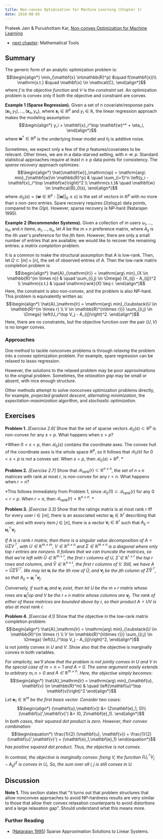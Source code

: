 ```yaml
---
title: Non-convex Optimization for Machine Learning (Chapter 1)
date: 2018-08-05
---
```


Prateek Jain & Purushottam Kar, [Non-convex Optimization for Machine Learning](https://arxiv.org/pdf/1712.07897.pdf)

- [next chapter](./2017-nonconvex-chapter-2.md): Mathematical Tools

## Summary

The generic form of an analytic optimization problem is:
$$\begin{align*}
\min_{\mathbf{x} \in\mathbb{R}^p} &\quad f(\mathbf{x})\\
\mathrm{s.t.} &\quad \mathbf{x} \in \mathcal{C},
\end{align*}$$
where $f$ is the *objective function* and $\mathcal{C}$ is the
*constraint set*. An optimization problem is convex only if both the
objective and constraint are convex.

**Example 1 (Sparse Regression).** Given a set of $n$
  covariate/response pairs $(\mathbf{x}_1, y_1), \dotsc,
  (\mathbf{x}_n, y_n)$, where $\mathbf{x}_i \in \mathbb{R}^p$ and $y_i
  \in \mathbb{R}$, the linear regression approach makes the modeling
  assumption
  $$\begin{align*}
  y_i = \mathbf{x}_i^\top \mathbf{w}^* + \eta_i,
  \end{align*}$$
  where $\mathbf{w}^* \in \mathbb{R}^p$ is the underlying linear model
  and $\eta_i$ is additive noise.

  Sometimes, we expect only a few of the $p$ features/covariates to be
  relevant. Other times, we are in a data-starved setting, with $n \ll
  p$. Standard statistical approaches require at least $n \geq p$ data
  points for consistency. The *sparse recovery* approach optimizes:
  $$\begin{align*}
  \hat{\mathbf{w}}_\mathrm{sp} = \mathrm{arg\ min}_{\mathbf{w}\in
  \mathbb{R}^p} & \quad \sum_{i=1}^n \left(y_i - \mathbf{x}_i^\top
  \mathbf{w}\right)^2 \\ 
  \mathrm{s.t.}& \quad \mathbf{w} \in \mathcal{B}_0(s),
  \end{align*}$$
  where $\mathcal{B}_0(s) = \{\mathbf{w} \in \mathbb{R}^p:
  ||\mathbf{w}||_0 \leq s\}$ is the set of vectors in $\mathbb{R}^p$ 
  with no more than $s$ non-zero entries. Spare recovery requires
  $\Omega(s\log p)$ data points, compared to the $\Omega(p)$. However,
  sparse recovery is NP-hard (Natarajan 1995).
  

**Example 2 (Recommender Systems).** Given a collection of $m$ users
  $u_1,\dotsc, u_m$ and $n$ items, $a_1,\dotsc, a_n$, let $A$ be the
  $m\times n$ preference matrix, where $A_{ij}$ is the $i$th user's
  preference for the $j$th item. However, there are only a small
  number of entries that are available; we would like to recover the
  remaining entries: a *matrix completion* problem. 

  It is a common to make the structural assumption that $A$ is
  low-rank. Then, let $\Omega \subset [m] \times [n]$, the set of
  observed entries of $A$. Then the low-rank matrix completion problem
  is:
  $$\begin{align*}
  \hat{A}_{\mathrm{lr}} = \mathrm{arg\ min}_{X \in \mathbb{R}^{m
  \times n}} & \quad \sum_{(i,j) \in \Omega} (X_{ij} - A_{ij})^2 \\
  \mathrm{s.t.} & \quad \mathrm{rank}(X) \leq r.
  \end{align*}$$
  Here, the constraint is also non-convex, and the problem is also
  NP-hard. This problem is equivalently written as:
  $$\begin{align*}
  \hat{A}_\mathrm{lr} = \mathrm{arg\ min}_{\substack{U \in
  \mathbb{R}^{m \times r} \\ V \in \mathbb{R}^{n\times r}}}
  \sum_{(i,j) \in \Omega} \left(U_i^\top V_j - A_{ij}\right)^2. 
  \end{align*}$$
  Here, there are no constraints, but the objective function over the
  pair $(U,V)$ is no longer convex.

### Approaches

One method to tackle nonconvex problems is through *relaxing* the
problem into a convex optimization problem. For example, spare
regression can be relaxed to lasso regression.

However, the solutions to the relaxed problem may be poor
approximations to the original problem. Sometimes, the *relaxation
gap* may be small or absent, with nice enough structure.

Other methods attempt to solve nonconvex optimization problems
directly, for example, *projected gradient descent*, *alternating
minimization*, the *expectation-maximization* algorithm, and
*stochastic optimization*.


## Exercises

**Problem 1.** *[Exercise 2.6]* Show that the set of sparse vectors
  $\mathcal{B}_0(s) \subset \mathbb{R}^p$ is non-convex for any $s < 
  p$. What happens when $s = p$?

*When $0 < s < p$, then $\mathcal{B}_0(s)$ contains the coordinate
 axes. The convex hull of the coordinate axes is the whole space
 $\mathbb{R}^p$, so it follows that $\mathcal{B}_0(s)$ for $0 < s < p$
 is not a convex set. When $s = p$, then $\mathcal{B}_0(s) =
 \mathbb{R}^p$. *  

**Problem 2.** *[Exercise 2.7]* Show that
  $\mathcal{B}_\mathrm{rank}(r) \subset \mathbb{R}^{n\times n}$, the
  set of $n \times n$ matrices with rank at most $r$, is non-convex
  for any $r < n$. What happens when $r = n$?

*This follows immediately from Problem 1, since
 $\mathcal{B}_0(1) \subset \mathcal{B}_\mathrm{rank}(r)$ for any $0 <
 r < p$. When $r = n$, then $\mathcal{B}_\mathrm{rank}(r) =
 \mathbb{R}^{n\times n}$. *

**Problem 3.** *[Exercise 3.3]* Show that the ratings matrix is at
  most rank $r$ iff for every user $i \in [m]$, there is an associated
  vector $\mathbf{u}_i \in\mathbb{R}^r$ describing that user, and with
  every item $j \in [n]$, there is a vector $\mathbf{v}_i \in
  \mathbb{R}^r$ such that $A_{ij} = \mathbf{u}_i^\top \mathbf{v}_j$.  

*If $A$ is a rank $r$ matrix, then there is a singular value
 decomposition of $A = U \Sigma V^\top$, with $U \in \mathbb{R}^{m
 \times m}$, $V \in \mathbb{R}^{n\times n}$ and  $\Sigma \in
 \mathbb{R}^{m \times n}$ is a diagonal where only top $r$ entries are
 nonzero. It follows that we can truncate the matrices, so that we're
 left with $\hat{U} \in \mathbb{R}^{m \times r}$, the first $r$
 columns of $U$, $\hat{\Sigma} \in \mathbb{R}^{r\times r}$ the top $r$
 rows and columns, and $\hat{V} \in \mathbb{R}^{n\times r}$, the first
 $r$ columns of $V$. Still, we have $A = \hat{U}
 \hat{\Sigma}\hat{V}^\top$. We may let $\mathbf{u}_i$ be the $i$th row
 of $\hat{U}$, and $\mathbf{v}_j$ be the $j$th column of
 $\hat{\Sigma}\hat{V}^\top$, so that $A_{ij} = \mathbf{u}_i^\top
 \mathbf{v}_j$.*

*Conversely, if such $\mathbf{u}_i$ and $\mathbf{v}_j$ exist, then let
 $U$ be the $m \times r$ matrix whose rows are $\mathbf{u}_i^top$ and
 $V$ be the $r \times n$ matrix whose columns are
 $\mathbf{v}_j$. The rank of either of these matrices are bounded
 above by $r$, so their product $A= UV$ is also at most rank $r$.*

**Problem 4.** *[Exercise 4.1]* Show that the objective in the
  low-rank matrix completion problem:
  $$\begin{align*}
  \hat{A}_\mathrm{lr} = \mathrm{arg\ min}_{\substack{U \in
  \mathbb{R}^{m \times r} \\ V \in \mathbb{R}^{n\times r}}}
  \sum_{(i,j) \in \Omega} \left(U_i^\top V_j - A_{ij}\right)^2, 
  \end{align*}$$
  is not jointly convex in $U$ and $V$. Show also that the objective
  is marginally convex in both variables.

*For simplicity, we'll show that the problem is not jointly convex in
 $U$ and $V$ in the special case of $m = n = 1$  and $A = 0$. The same
 argument easily extends to arbitrary $m, n > 0$ and $A \in
 \mathbb{R}^{m\times n}$. Here, the objective simply becomes:*
 $$\begin{align*}
 \hat{A}_\mathrm{lr} = \mathrm{arg\ min}_{\mathbf{u}, \mathbf{v} \in
 \mathbb{R}^m} & \quad \left(\mathbf{u}^\top \mathbf{v}\right)^2
 \end{align*}$$
 *Let* $\mathbf{e}_1 \in \mathbb{R}^m$ *be the first basis
 vector. Consider two cases:*
 $$\begin{align*}
 (\mathbf{u},\mathbf{v}) &= (2\mathbf{e}_1, 0)\\
 (\mathbf{u}',\mathbf{v}') &= (0, 2\mathbf{e}_1).
 \end{align*}$$
 *In both cases, their squared dot product is zero. However, their
 convex combination:*
 $$\begin{equation*}
 \frac{1}{2} (\mathbf{u}, \mathbf{v}) + \frac{1}{2}
 (\mathbf{u}',\mathbf{v}') = (\mathbf{e}_1,\mathbf{e}_1)
 \end{equation*}$$
 *has positive squared dot product. Thus, the objective is not
 convex.*

 *In contrast, the objective is marginally convex: fixing $V$, the
  function $\left(U_i^\top V_j - A_{ij}\right)^2$ is convex in
  $U_i$. So, the sum over all $i,j$ is still convex in $U$.*
 
 
## Discussion

**Note 1.** This section states that "it turns out that problem
structures that allow nonconvex approaches to avoid NP-hardness
results are very similar to those that allow their convex relaxation
counterparts to avoid distortions and a large relaxation gap". Should
understand what this means more.


### Further Reading
- [[Natarajan 1995](https://epubs.siam.org/doi/pdf/10.1137/S0097539792240406)] Sparse Approximation Solutions to Linear Systems.
